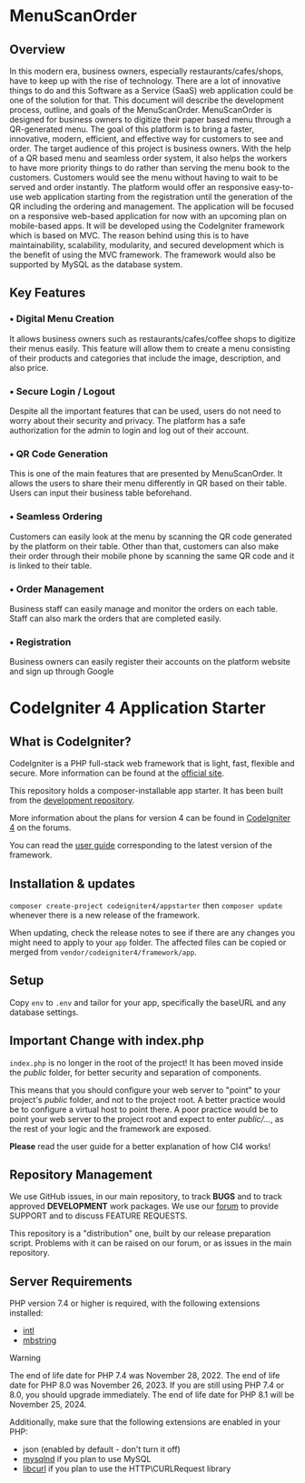 # MenuScanOrder

## Overview
In this modern era, business owners, especially restaurants/cafes/shops, have to keep up with the rise of technology. There are a lot of innovative things to do and this Software as a Service (SaaS) web application could be one of the solution for that. This document will describe the development process, outline, and goals of the MenuScanOrder. MenuScanOrder is designed for business owners to digitize their paper based menu through a QR-generated menu. The goal of this platform is to bring a faster, innovative, modern, efficient, and effective way for customers to see and order.
The target audience of this project is business owners. With the help of a QR based menu and seamless order system, it also helps the workers to have more priority things to do rather than serving the menu book to the customers. Customers would see the menu without having to wait to be served and order instantly. The platform would offer an responsive easy-to-use web application starting from the registration until the generation of the QR including the ordering and management.
The application will be focused on a responsive web-based application for now with an upcoming plan on mobile-based apps. It will be developed using the CodeIgniter framework which is based on MVC. The reason behind using this is to have maintainability, scalability, modularity, and secured development which is the benefit of using the MVC framework. The framework would also be supported by MySQL as the database system.
## Key Features
### • Digital Menu Creation
It allows business owners such as restaurants/cafes/coffee shops to digitize their menus easily. This feature will allow them to create a menu consisting of their products and categories that include the image, description, and also price.
### • Secure Login / Logout
Despite all the important features that can be used, users do not need to worry about their security and privacy. The platform has a safe authorization for the admin to login and log out of their account.
### • QR Code Generation
This is one of the main features that are presented by MenuScanOrder. It allows the users to share their menu differently in QR based on their table. Users can input their business table beforehand.
### • Seamless Ordering
Customers can easily look at the menu by scanning the QR code generated by the platform on their table. Other than that, customers can also make their order through their mobile phone by scanning the same QR code and it is linked to their table.
### • Order Management
Business staff can easily manage and monitor the orders on each table. Staff can also mark the orders that are completed easily.
### • Registration
Business owners can easily register their accounts on the platform website and sign up through Google

# CodeIgniter 4 Application Starter

## What is CodeIgniter?

CodeIgniter is a PHP full-stack web framework that is light, fast, flexible and secure.
More information can be found at the [official site](https://codeigniter.com).

This repository holds a composer-installable app starter.
It has been built from the
[development repository](https://github.com/codeigniter4/CodeIgniter4).

More information about the plans for version 4 can be found in [CodeIgniter 4](https://forum.codeigniter.com/forumdisplay.php?fid=28) on the forums.

You can read the [user guide](https://codeigniter.com/user_guide/)
corresponding to the latest version of the framework.

## Installation & updates

`composer create-project codeigniter4/appstarter` then `composer update` whenever
there is a new release of the framework.

When updating, check the release notes to see if there are any changes you might need to apply
to your `app` folder. The affected files can be copied or merged from
`vendor/codeigniter4/framework/app`.

## Setup

Copy `env` to `.env` and tailor for your app, specifically the baseURL
and any database settings.

## Important Change with index.php

`index.php` is no longer in the root of the project! It has been moved inside the *public* folder,
for better security and separation of components.

This means that you should configure your web server to "point" to your project's *public* folder, and
not to the project root. A better practice would be to configure a virtual host to point there. A poor practice would be to point your web server to the project root and expect to enter *public/...*, as the rest of your logic and the
framework are exposed.

**Please** read the user guide for a better explanation of how CI4 works!

## Repository Management

We use GitHub issues, in our main repository, to track **BUGS** and to track approved **DEVELOPMENT** work packages.
We use our [forum](http://forum.codeigniter.com) to provide SUPPORT and to discuss
FEATURE REQUESTS.

This repository is a "distribution" one, built by our release preparation script.
Problems with it can be raised on our forum, or as issues in the main repository.

## Server Requirements

PHP version 7.4 or higher is required, with the following extensions installed:

- [intl](http://php.net/manual/en/intl.requirements.php)
- [mbstring](http://php.net/manual/en/mbstring.installation.php)

> [!WARNING]
> The end of life date for PHP 7.4 was November 28, 2022.
> The end of life date for PHP 8.0 was November 26, 2023.
> If you are still using PHP 7.4 or 8.0, you should upgrade immediately.
> The end of life date for PHP 8.1 will be November 25, 2024.

Additionally, make sure that the following extensions are enabled in your PHP:

- json (enabled by default - don't turn it off)
- [mysqlnd](http://php.net/manual/en/mysqlnd.install.php) if you plan to use MySQL
- [libcurl](http://php.net/manual/en/curl.requirements.php) if you plan to use the HTTP\CURLRequest library
